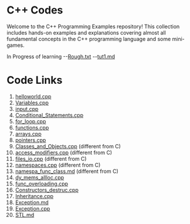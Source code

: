 # C++ Codes

Welcome to the C++ Programming Examples repository! This collection includes hands-on examples and explanations covering almost all fundamental concepts in the C++ programming language and some mini-games.

In Progress of learning
--[Rough.txt](Rough.txt)
--[tut1.md](tut1.md)

# Code Links

1. [helloworld.cpp](helloworld.cpp)
2. [Variables.cpp](Variables.cpp)
3. [input.cpp](input.cpp)
4. [Conditional_Statements.cpp](Conditional_Statements.cpp)
5. [for_loop.cpp](for_loop.cpp)
6. [functions.cpp](functions.cpp)
7. [arrays.cpp](arrays.cpp)
8. [pointers.cpp](pointers.cpp)
9. [Classes_and_Objects.cpp](Classes_and_Objects.cpp) (different from C)
10. [access_modifiers.cpp](access_modifiers.cpp) (different from C)
11. [files_io.cpp](files_io.cpp) (different from C)
12. [namespaces.cpp](namespaces.cpp) (different from C)
13. [namespa_func_class.md](namespa_func_class.md) (different from C)
14. [dy_mems_allloc.cpp](dy_mems_allloc.cpp)
15. [func_overloading.cpp](func_overloading.cpp)
16. [Constructors_destruc.cpp](Constructors_destruc.cpp)
17. [Inheritance.cpp](Inheritance.cpp)
18. [Exception.md](Exception.md)
19. [Exception.cpp](Exception.cpp)
20. [STL.md](STL.md)
